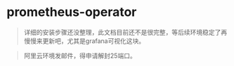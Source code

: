 # prometheus-operator
> 详细的安装步骤还没整理，此文档目前还不是很完整，等后续环境稳定了再慢慢来更新吧，尤其是grafana可视化这块。

> 阿里云环境发邮件，得申请解封25端口。

